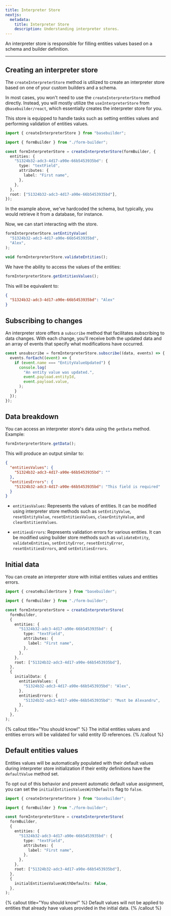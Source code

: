 ```yaml
---
title: Interpreter Store
nextjs:
  metadata:
    title: Interpreter Store
    description: Understanding interpreter stores.
---
```


An interpreter store is responsible for filling entities values based on a schema and builder definition.

---

## Creating an interpreter store

The `createInterpreterStore` method is utilized to create an interpreter store based on one of your custom builders and a schema.

In most cases, you won't need to use the `createInterpreterStore` method directly. Instead, you will mostly utilize the `useInterpreterStore` from `@basebuilder/react`, which essentially creates the interpreter store for you.

This store is equipped to handle tasks such as setting entities values and performing validation of entities values.

```typescript
import { createInterpreterStore } from "basebuilder";

import { formBuilder } from "./form-builder";

const formInterpreterStore = createInterpreterStore(formBuilder, {
  entities: {
    "51324b32-adc3-4d17-a90e-66b5453935bd": {
      type: "textField",
      attributes: {
        label: "First name",
      },
    },
  },
  root: ["51324b32-adc3-4d17-a90e-66b5453935bd"],
});
```

In the example above, we've hardcoded the schema, but typically, you would retrieve it from a database, for instance.

Now, we can start interacting with the store.

```typescript
formInterpreterStore.setEntityValue(
  "51324b32-adc3-4d17-a90e-66b5453935bd",
  "Alex",
);

void formInterpreterStore.validateEntities();
```

We have the ability to access the values of the entities:

```typescript
formInterpreterStore.getEntitiesValues();
```

This will be equivalent to:

```json
{
  "51324b32-adc3-4d17-a90e-66b5453935bd": "Alex"
}
```

## Subscribing to changes

An interpreter store offers a `subscribe` method that facilitates subscribing to data changes. With each change, you'll receive both the updated data and an array of events that specify what modifications have occurred.

```typescript
const unsubscribe = formInterpreterStore.subscribe((data, events) => {
  events.forEach((event) => {
    if (event.name === "EntityValueUpdated") {
      console.log(
        "An entity value was updated.",
        event.payload.entityId,
        event.payload.value,
      );
    }
  });
});
```

## Data breakdown

You can access an interpreter store's data using the `getData` method. Example:

```typescript
formInterpreterStore.getData();
```

This will produce an output similar to:

```json
{
  "entitiesValues": {
    "51324b32-adc3-4d17-a90e-66b5453935bd": ""
  },
  "entitiesErrors": {
    "51324b32-adc3-4d17-a90e-66b5453935bd": "This field is required"
  }
}
```

- `entitiesValues`: Represents the values of entities. It can be modified using interpreter store methods such as `setEntityValue`, `resetEntityValue`, `resetEntitiesValues`, `clearEntityValue`, and `clearEntitiesValues`.

- `entitiesErrors`: Represents validation errors for various entities. It can be modified using builder store methods such as `validateEntity`, `validateEntities`, `setEntityError`, `resetEntityError`, `resetEntitiesErrors`, and `setEntitiesErrors`.

## Initial data

You can create an interpreter store with initial entities values and entities errors.

```typescript
import { createBuilderStore } from "basebuilder";

import { formBuilder } from "./form-builder";

const formInterpreterStore = createInterpreterStore(
  formBuilder,
  {
    entities: {
      "51324b32-adc3-4d17-a90e-66b5453935bd": {
        type: "textField",
        attributes: {
          label: "First name",
        },
      },
    },
    root: ["51324b32-adc3-4d17-a90e-66b5453935bd"],
  },
  {
    initialData: {
      entitiesValues: {
        "51324b32-adc3-4d17-a90e-66b5453935bd": "Alex",
      },
      entitiesErrors: {
        "51324b32-adc3-4d17-a90e-66b5453935bd": "Must be Alexandru",
      },
    },
  },
);
```

{% callout title="You should know!" %}
The initial entities values and entities errors will be validated for valid entity ID references.
{% /callout %}

## Default entities values

Entities values will be automatically populated with their default values during interpreter store initialization if their entity definitions have the `defaultValue` method set.

To opt out of this behavior and prevent automatic default value assignment, you can set the `initialEntitiesValuesWithDefaults` flag to `false`.

```typescript
import { createInterpreterStore } from "basebuilder";

import { formBuilder } from "./form-builder";

const formInterpreterStore = createInterpreterStore(
  formBuilder,
  {
    entities: {
      "51324b32-adc3-4d17-a90e-66b5453935bd": {
        type: "textField",
        attributes: {
          label: "First name",
        },
      },
    },
    root: ["51324b32-adc3-4d17-a90e-66b5453935bd"],
  },
  {
    initialEntitiesValuesWithDefaults: false,
  },
);
```

{% callout title="You should know!" %}
Default values will not be applied to entities that already have values provided in the initial data.
{% /callout %}
